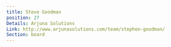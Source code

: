```yaml
---
title: Steve Goodman
position: 27
Details: Arjuna Solutions
Link: http://www.arjunasolutions.com/team/stephen-goodman/
Section: board
---
```


